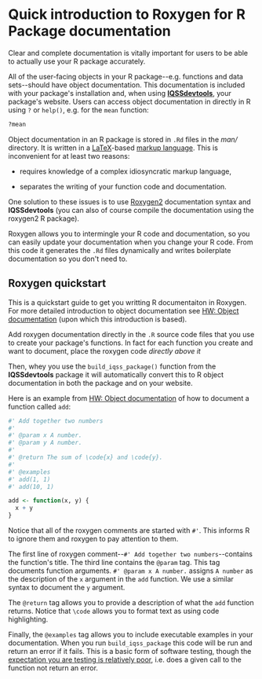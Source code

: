 # Quick introduction to Roxygen for R Package documentation

Clear and complete documentation is vitally important for users to be able to actually use your R package accurately.

All of the user-facing objects in your R package--e.g. functions and data sets--should have object documentation. This documentation is included with your package's installation and, when using [**IQSSdevtools**](https://github.com/IQSS/IQSSdevtools), your package's website. Users can access object documentation in directly in R using `?` or `help()`, e.g. for the `mean` function:

```r
?mean
```

Object documentation in an R package is stored in `.Rd` files in the *man/* directory. It is written in a [LaTeX](https://en.wikipedia.org/wiki/LaTeX)-based [markup language](https://en.wikipedia.org/wiki/Markup_language). This is inconvenient for at least two reasons:

-   requires knowledge of a complex idiosyncratic markup language,

-   separates the writing of your function code and documentation.

One solution to these issues is to use [Roxygen2](https://cran.r-project.org/web/packages/roxygen2/vignettes/roxygen2.html) documentation syntax and **IQSSdevtools** (you can also of course compile the documentation using the roxygen2 R package).

Roxygen allows you to intermingle your R code and documentation, so you can easily update your documentation when you change your R code. From this code it generates the `.Rd` files dynamically and writes boilerplate documentation so you don't need to.

## Roxygen quickstart

This is a quickstart guide to get you writting R documentaiton in Roxygen. For more detailed introduction to object documentation see [HW: Object documentation](http://r-pkgs.had.co.nz/man.html) (upon which this introduction is based).

Add roxygen documentation directly in the `.R` source code files that you use to create your package's functions. In fact for each function you create and want to document, place the roxygen code *directly above it*

Then, whey you use the `build_iqss_package()` function from the **IQSSdevtools** package it will automatically convert this to R object documentation in both the package and on your website.

Here is an example from [HW: Object documentation](http://r-pkgs.had.co.nz/man.html) of how to document a function called `add`:

```r
#' Add together two numbers
#'
#' @param x A number.
#' @param y A number.
#'
#' @return The sum of \code{x} and \code{y}.
#'
#' @examples
#' add(1, 1)
#' add(10, 1)

add <- function(x, y) {
  x + y
}
```

Notice that all of the roxygen comments are started with `#'`. This informs R to ignore them and roxygen to pay attention to them.

The first line of roxygen comment--`#' Add together two numbers`--contains the function's title. The third line contains the `@param` tag. This tag documents function arguments. `#' @param x A number.` assigns `A number` as the description of the `x` argument in the `add` function. We use a similar syntax to document the `y` argument.

The `@return` tag allows you to provide a description of what the `add` function returns. Notice that `\code` allows you to format text as using code highlighting.

Finally, the `@examples` tag allows you to include executable examples in your documentation. When you run `build_iqss_package` this code will be run and return an error if it fails. This is a basic form of software testing, though the [expectation you are testing is relatively poor](https://github.com/IQSS/social_science_software_toolkit/blob/master/testing/recommended_testing_tools_R.md#what-is-a-high-quality-test), i.e. does a given call to the function not return an error.  
